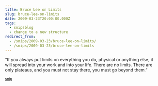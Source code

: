 ```yaml
---
title: Bruce Lee on Limits
slug: bruce-lee-on-limits
date: 2009-03-23T20:00:00.000Z
tags:
  - snipsblog
  - change to a new structure
redirect_from:
  - /snips/2009-03-23/bruce-lee-on-limits/
  - /snips/2009-03-23/bruce-lee-on-limits
---
```

“If you always put limits on everything you do, physical or anything else, it will spread into your work and into your life. There are no limits. There are only plateaus, and you must not stay there, you must go beyond them.”

<small>[snip](https://github.com/isaacs/snips)</small>
